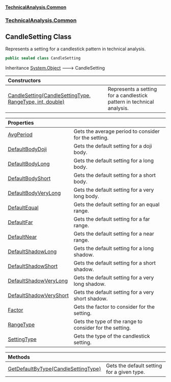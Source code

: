 #### [TechnicalAnalysis\.Common](Atypical.TechnicalAnalysis.Common.md 'Atypical\.TechnicalAnalysis\.Common')
### [TechnicalAnalysis\.Common](Atypical.TechnicalAnalysis.Common.md#TechnicalAnalysis.Common 'TechnicalAnalysis\.Common')

## CandleSetting Class

Represents a setting for a candlestick pattern in technical analysis\.

```csharp
public sealed class CandleSetting
```

Inheritance [System\.Object](https://docs.microsoft.com/en-us/dotnet/api/System.Object 'System\.Object') &#129106; CandleSetting

| Constructors | |
| :--- | :--- |
| [CandleSetting\(CandleSettingType, RangeType, int, double\)](CandleSetting.CandleSetting(CandleSettingType,RangeType,int,double).md 'TechnicalAnalysis\.Common\.CandleSetting\.CandleSetting\(TechnicalAnalysis\.Common\.CandleSettingType, TechnicalAnalysis\.Common\.RangeType, int, double\)') | Represents a setting for a candlestick pattern in technical analysis\. |

| Properties | |
| :--- | :--- |
| [AvgPeriod](CandleSetting.AvgPeriod.md 'TechnicalAnalysis\.Common\.CandleSetting\.AvgPeriod') | Gets the average period to consider for the setting\. |
| [DefaultBodyDoji](CandleSetting.DefaultBodyDoji.md 'TechnicalAnalysis\.Common\.CandleSetting\.DefaultBodyDoji') | Gets the default setting for a doji body\. |
| [DefaultBodyLong](CandleSetting.DefaultBodyLong.md 'TechnicalAnalysis\.Common\.CandleSetting\.DefaultBodyLong') | Gets the default setting for a long body\. |
| [DefaultBodyShort](CandleSetting.DefaultBodyShort.md 'TechnicalAnalysis\.Common\.CandleSetting\.DefaultBodyShort') | Gets the default setting for a short body\. |
| [DefaultBodyVeryLong](CandleSetting.DefaultBodyVeryLong.md 'TechnicalAnalysis\.Common\.CandleSetting\.DefaultBodyVeryLong') | Gets the default setting for a very long body\. |
| [DefaultEqual](CandleSetting.DefaultEqual.md 'TechnicalAnalysis\.Common\.CandleSetting\.DefaultEqual') | Gets the default setting for an equal range\. |
| [DefaultFar](CandleSetting.DefaultFar.md 'TechnicalAnalysis\.Common\.CandleSetting\.DefaultFar') | Gets the default setting for a far range\. |
| [DefaultNear](CandleSetting.DefaultNear.md 'TechnicalAnalysis\.Common\.CandleSetting\.DefaultNear') | Gets the default setting for a near range\. |
| [DefaultShadowLong](CandleSetting.DefaultShadowLong.md 'TechnicalAnalysis\.Common\.CandleSetting\.DefaultShadowLong') | Gets the default setting for a long shadow\. |
| [DefaultShadowShort](CandleSetting.DefaultShadowShort.md 'TechnicalAnalysis\.Common\.CandleSetting\.DefaultShadowShort') | Gets the default setting for a short shadow\. |
| [DefaultShadowVeryLong](CandleSetting.DefaultShadowVeryLong.md 'TechnicalAnalysis\.Common\.CandleSetting\.DefaultShadowVeryLong') | Gets the default setting for a very long shadow\. |
| [DefaultShadowVeryShort](CandleSetting.DefaultShadowVeryShort.md 'TechnicalAnalysis\.Common\.CandleSetting\.DefaultShadowVeryShort') | Gets the default setting for a very short shadow\. |
| [Factor](CandleSetting.Factor.md 'TechnicalAnalysis\.Common\.CandleSetting\.Factor') | Gets the factor to consider for the setting\. |
| [RangeType](CandleSetting.RangeType.md 'TechnicalAnalysis\.Common\.CandleSetting\.RangeType') | Gets the type of the range to consider for the setting\. |
| [SettingType](CandleSetting.SettingType.md 'TechnicalAnalysis\.Common\.CandleSetting\.SettingType') | Gets the type of the candlestick setting\. |

| Methods | |
| :--- | :--- |
| [GetDefaultByType\(CandleSettingType\)](CandleSetting.GetDefaultByType(CandleSettingType).md 'TechnicalAnalysis\.Common\.CandleSetting\.GetDefaultByType\(TechnicalAnalysis\.Common\.CandleSettingType\)') | Gets the default setting for a given type\. |
